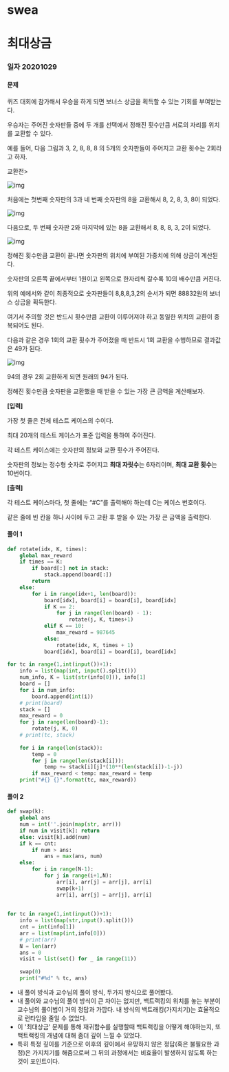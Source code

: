 # swea

# 최대상금

### 일자 20201029

#### 문제

퀴즈 대회에 참가해서 우승을 하게 되면 보너스 상금을 획득할 수 있는 기회를 부여받는다.

우승자는 주어진 숫자판들 중에 두 개를 선택에서 정해진 횟수만큼 서로의 자리를 위치를 교환할 수 있다.

예를 들어, 다음 그림과 3, 2, 8, 8, 8 의 5개의 숫자판들이 주어지고 교환 횟수는 2회라고 하자.

교환전>

![img](https://swexpertacademy.com/main/common/fileDownload.do?downloadType=CKEditorImages&fileId=AV2XbrHKDgMBBASl)

처음에는 첫번째 숫자판의 3과 네 번째 숫자판의 8을 교환해서 8, 2, 8, 3, 8이 되었다.
 
![img](https://swexpertacademy.com/main/common/fileDownload.do?downloadType=CKEditorImages&fileId=AV2Xbt6KDgQBBASl)

다음으로, 두 번째 숫자판 2와 마지막에 있는 8을 교환해서 8, 8, 8, 3, 2이 되었다.

![img](https://swexpertacademy.com/main/common/fileDownload.do?downloadType=CKEditorImages&fileId=AV2XbwhKDgUBBASl)

정해진 횟수만큼 교환이 끝나면 숫자판의 위치에 부여된 가중치에 의해 상금이 계산된다.

숫자판의 오른쪽 끝에서부터 1원이고 왼쪽으로 한자리씩 갈수록 10의 배수만큼 커진다.

위의 예에서와 같이 최종적으로 숫자판들이 8,8,8,3,2의 순서가 되면 88832원의 보너스 상금을 획득한다.

여기서 주의할 것은 반드시 횟수만큼 교환이 이루어져야 하고 동일한 위치의 교환이 중복되어도 된다.

다음과 같은 경우 1회의 교환 횟수가 주어졌을 때 반드시 1회 교환을 수행하므로 결과값은 49가 된다.

![img](https://swexpertacademy.com/main/common/fileDownload.do?downloadType=CKEditorImages&fileId=AV2XbzSaDgYBBASl)

94의 경우 2회 교환하게 되면 원래의 94가 된다.

정해진 횟수만큼 숫자판을 교환했을 때 받을 수 있는 가장 큰 금액을 계산해보자.

**[입력]**

가장 첫 줄은 전체 테스트 케이스의 수이다.

최대 20개의 테스트 케이스가 표준 입력을 통하여 주어진다.

각 테스트 케이스에는 숫자판의 정보와 교환 횟수가 주어진다.

숫자판의 정보는 정수형 숫자로 주어지고 **최대 자릿수**는 6자리이며, **최대 교환 횟수**는 10번이다.

**[출력]**

각 테스트 케이스마다, 첫 줄에는 “#C”를 출력해야 하는데 C는 케이스 번호이다.

같은 줄에 빈 칸을 하나 사이에 두고 교환 후 받을 수 있는 가장 큰 금액을 출력한다.

#### 풀이 1

```python
def rotate(idx, K, times):
    global max_reward
    if times == K:
        if board[:] not in stack:
            stack.append(board[:])
        return
    else:
        for i in range(idx+1, len(board)):
            board[idx], board[i] = board[i], board[idx]
            if K == 2:
                for j in range(len(board) - 1):
                    rotate(j, K, times+1)
            elif K == 10:
                max_reward = 987645
            else:
                rotate(idx, K, times + 1)
            board[idx], board[i] = board[i], board[idx]
 
for tc in range(1,int(input())+1):
    info = list(map(int, input().split()))
    num_info, K = list(str(info[0])), info[1]
    board = []
    for i in num_info:
        board.append(int(i))
    # print(board)
    stack = []
    max_reward = 0
    for j in range(len(board)-1):
        rotate(j, K, 0)
    # print(tc, stack)
 
    for i in range(len(stack)):
        temp = 0
        for j in range(len(stack[i])):
            temp += stack[i][j]*(10**(len(stack[i])-1-j))
        if max_reward < temp: max_reward = temp
    print("#{} {}".format(tc, max_reward))
```



#### 풀이 2

```python
def swap(k):
    global ans
    num = int(''.join(map(str, arr)))
    if num in visit[k]: return
    else: visit[k].add(num)
    if k == cnt:
        if num > ans:
            ans = max(ans, num)
    else:
        for i in range(N-1):
            for j in range(i+1,N):
                arr[i], arr[j] = arr[j], arr[i]
                swap(k+1)
                arr[i], arr[j] = arr[j], arr[i]
 
 
for tc in range(1,int(input())+1):
    info = list(map(str,input().split()))
    cnt = int(info[1])
    arr = list(map(int,info[0]))
    # print(arr)
    N = len(arr)
    ans = 0
    visit = list(set() for _ in range(11))
 
    swap(0)
    print("#%d" % tc, ans)
```

- 내 풀이 방식과 교수님의 풀이 방식, 두가지 방식으로 풀어봤다.
- 내 풀이와 교수님의 풀이 방식이 큰 차이는 없지만, 백트랙킹의 위치를 놓는 부분이 교수님의 풀이법이 거의 정답과 가깝다. 내 방식의 백트래킹(가지치기)는 효율적으로 런타임을 줄일 수 없었다.
- 이 '최대상금' 문제를 통해 재귀함수를 실행할때 백트랙킹을 어떻게 해야하는지, 또 백트랙킹의 개념에 대해 좀더 깊이 느낄 수 있었다.
- 특히 특정 깊이를 기준으로 이후의 깊이에서 유망하지 않은 정답(혹은 불필요한 과정)은 가지치기를 해줌으로써 그 뒤의 과정에서는 비효율이 발생하지 않도록 하는 것이 포인트이다.
